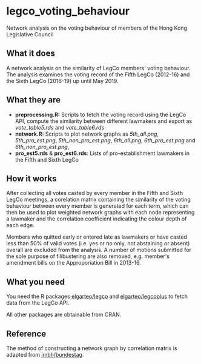 # legco_voting_behaviour
Network analysis on the voting behaviour of members of the Hong Kong Legislative Council

## What it does
A network analysis on the similarity of LegCo members' voting behaviour. The analysis examines the voting
record of the Fifth LegCo (2012-16) and the Sixth LegCo (2016-19) up until May 2019.

## What they are
* **preprocessing.R:** Scripts to fetch the voting record using the LegCo API, compute the similarity 
between different lawmakers and export as *vote_table5.rds* and *vote_table6.rds*
* **network.R:** Scripts to plot network graphs as *5th_all.png*, *5th_pro_est.png*, *5th_non_pro_est.png*, 
*6th_all.png*, *6th_pro_est.png* and *6th_non_pro_est.png*, 
* **pro_est5.rds** & **pro_est6.rds**: Lists of pro-establishment lawmakers in the Fifth and Sixth LegCo

## How it works
After collecting all votes casted by every member in the Fifth and Sixth LegCo meetings, a corelation matrix
containing the similarity of the voting behaviour between every member is generated for each term, which can 
then be used to plot weighted network graphs with each node representing a lawmaker and the correlation
coefficient indicating the colour depth of each edge.

Members who quitted early or entered late as lawmakers or have casted less than 50% of valid votes (i.e. yes
or no only, not abstaining or absent) overall are excluded from the analysis. A number of motions submitted
for the sole purpose of filibustering are also removed, e.g. member's amendment bills on the Approporiation Bill 
in 2013-16.

## What you need
You need the R packages [elgarteo/legco](https://github.com/elgarteo/legco) and 
[elgarteo/legcoplus](https://github.com/elgarteo/legcoplus) to fetch data from the LegCo API.

All other packages are obtainable from CRAN.

## Reference
The method of constructing a network graph by correlation matrix is adapted from
[jmbh/bundestag](https://github.com/jmbh/bundestag).

